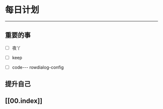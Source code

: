 
# 每日计划
---
## 重要的事

- [ ]    夜丫
- [ ]   keep
- [ ]  code---
    rowdialog-config



## 提升自己

  



## [[00.index]]










